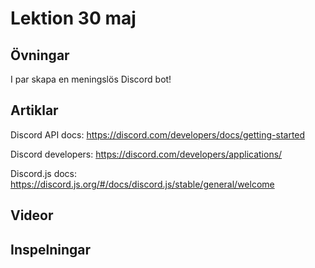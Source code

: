 # Lektion 30 maj

## Övningar

I par skapa en meningslös Discord bot!

## Artiklar

Discord API docs: https://discord.com/developers/docs/getting-started

Discord developers: https://discord.com/developers/applications/

Discord.js docs: https://discord.js.org/#/docs/discord.js/stable/general/welcome

## Videor

## Inspelningar